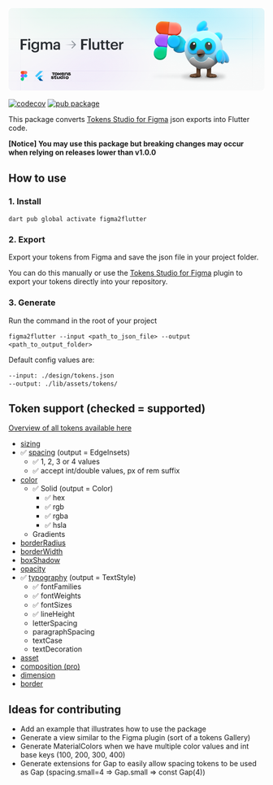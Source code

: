 ![Package art](./docs/header.png)

[![codecov](https://codecov.io/gh/mark-nicepants/figma2flutter/branch/main/graph/badge.svg?token=CEO88366WO)](https://codecov.io/gh/mark-nicepants/figma2flutter)
[![pub package](https://img.shields.io/pub/v/figma2flutter.svg)](https://pub.dev/packages/figma2flutter)

This package converts [Tokens Studio for Figma](https://docs.tokens.studio/) json exports into Flutter code.

**[Notice] You may use this package but breaking changes may occur when relying on releases lower than v1.0.0**

## How to use

### 1. Install

```
dart pub global activate figma2flutter
```

### 2. Export 

Export your tokens from Figma and save the json file in your project folder.

You can do this manually or use the [Tokens Studio for Figma](https://docs.tokens.studio/) plugin to export your tokens directly into your repository.

### 3. Generate
Run the command in the root of your project
```
figma2flutter --input <path_to_json_file> --output <path_to_output_folder>
```

Default config values are:
  
```
--input: ./design/tokens.json
--output: ./lib/assets/tokens/
```

## Token support (checked = supported)

[Overview of all tokens available here](https://docs.tokens.studio/available-tokens/available-tokens)

- [sizing](https://docs.tokens.studio/available-tokens/sizing-tokens)
- ✅ [spacing](https://docs.tokens.studio/available-tokens/spacing-tokens) (output = EdgeInsets)
  - ✅ 1, 2, 3 or 4 values
  - ✅ accept int/double values, px of rem suffix
- [color](https://docs.tokens.studio/available-tokens/color-tokens)
  - ✅ Solid (output = Color)
    - ✅ hex
    - ✅ rgb 
    - ✅ rgba
    - ✅ hsla
  - Gradients
- [borderRadius](https://docs.tokens.studio/available-tokens/border-radius-tokens)
- [borderWidth](https://docs.tokens.studio/available-tokens/border-width-tokens)
- [boxShadow](https://docs.tokens.studio/available-tokens/shadow-tokens)
- [opacity](https://docs.tokens.studio/available-tokens/opacity-tokens)
- ✅ [typography](https://docs.tokens.studio/available-tokens/typography-tokens) (output = TextStyle)
  - ✅ fontFamilies
  - ✅ fontWeights
  - ✅ fontSizes
  - ✅ lineHeight
  - letterSpacing
  - paragraphSpacing
  - textCase
  - textDecoration
- [asset](https://docs.tokens.studio/available-tokens/asset-tokens)
- [composition (pro)](https://docs.tokens.studio/available-tokens/composition-tokens)
- [dimension](https://docs.tokens.studio/available-tokens/dimension-tokens)
- [border](https://docs.tokens.studio/available-tokens/border-tokens)

## Ideas for contributing

- Add an example that illustrates how to use the package
- Generate a view similar to the Figma plugin (sort of a tokens Gallery)
- Generate MaterialColors when we have multiple color values and int base keys (100, 200, 300, 400)
- Generate extensions for Gap to easily allow spacing tokens to be used as Gap (spacing.small=4 => Gap.small => const Gap(4))
